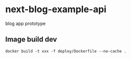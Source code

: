 # next-blog-example-api

blog app prototype

## Image build dev

```
docker build -t xxx -f deploy/Dockerfile --no-cache .
```
